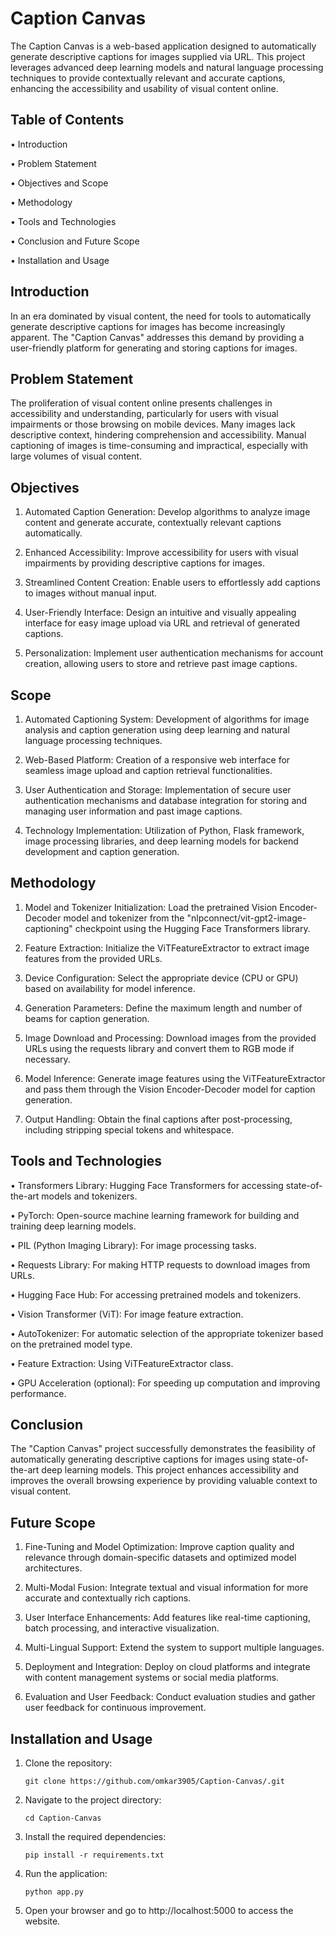 
# Caption Canvas

The Caption Canvas is a web-based application designed to automatically generate descriptive captions for images supplied via URL. This project leverages advanced deep learning models and natural language processing techniques to provide contextually relevant and accurate captions, enhancing the accessibility and usability of visual content online.



## Table of Contents

 • Introduction

 • Problem Statement

 • Objectives and Scope

 • Methodology

 • Tools and Technologies

 • Conclusion and Future Scope

 • Installation and Usage
## Introduction

In an era dominated by visual content, the need for tools to automatically generate descriptive captions for images has become increasingly apparent. The "Caption Canvas" addresses this demand by providing a user-friendly platform for generating and storing captions for images.
## Problem Statement

The proliferation of visual content online presents challenges in accessibility and understanding, particularly for users with visual impairments or those browsing on mobile devices. Many images lack descriptive context, hindering comprehension and accessibility. Manual captioning of images is time-consuming and impractical, especially with large volumes of visual content.
## Objectives

1. Automated Caption Generation: Develop algorithms to analyze image content and generate accurate, contextually relevant captions automatically.

2. Enhanced Accessibility: Improve accessibility for users with visual impairments by providing descriptive captions for images.

3. Streamlined Content Creation: Enable users to effortlessly add captions to images without manual input.

4. User-Friendly Interface: Design an intuitive and visually appealing interface for easy image upload via URL and retrieval of generated captions.

5. Personalization: Implement user authentication mechanisms for account creation, allowing users to store and retrieve past image captions.
## Scope

1. Automated Captioning System: Development of algorithms for image analysis and caption generation using deep learning and natural language processing techniques.

2. Web-Based Platform: Creation of a responsive web interface for seamless image upload and caption retrieval functionalities.

3. User Authentication and Storage: Implementation of secure user authentication mechanisms and database integration for storing and managing user information and past image captions.

4. Technology Implementation: Utilization of Python, Flask framework, image processing libraries, and deep learning models for backend development and caption generation.
## Methodology

1. Model and Tokenizer Initialization: Load the pretrained Vision Encoder-Decoder model and tokenizer from the "nlpconnect/vit-gpt2-image-captioning" checkpoint using the Hugging Face Transformers library.

2. Feature Extraction: Initialize the ViTFeatureExtractor to extract image features from the provided URLs.

3. Device Configuration: Select the appropriate device (CPU or GPU) based on availability for model inference.

4. Generation Parameters: Define the maximum length and number of beams for caption generation.

5. Image Download and Processing: Download images from the provided URLs using the requests library and convert them to RGB mode if necessary.

6. Model Inference: Generate image features using the ViTFeatureExtractor and pass them through the Vision Encoder-Decoder model for caption generation.

7. Output Handling: Obtain the final captions after post-processing, including stripping special tokens and whitespace.
## Tools and Technologies

 • Transformers Library: Hugging Face Transformers for accessing state-of-the-art models and tokenizers.

 • PyTorch: Open-source machine learning framework for building and training deep learning models.

 • PIL (Python Imaging Library): For image processing tasks.

 • Requests Library: For making HTTP requests to download images from URLs.

 • Hugging Face Hub: For accessing pretrained models and tokenizers.

 • Vision Transformer (ViT): For image feature extraction.

 • AutoTokenizer: For automatic selection of the appropriate tokenizer based on the pretrained model type.

 • Feature Extraction: Using ViTFeatureExtractor class.

 • GPU Acceleration (optional): For speeding up computation and improving performance.
## Conclusion

The "Caption Canvas" project successfully demonstrates the feasibility of automatically generating descriptive captions for images using state-of-the-art deep learning models. This project enhances accessibility and improves the overall browsing experience by providing valuable context to visual content.
## Future Scope

1. Fine-Tuning and Model Optimization: Improve caption quality and relevance through domain-specific datasets and optimized model architectures.

2. Multi-Modal Fusion: Integrate textual and visual information for more accurate and contextually rich captions.

3. User Interface Enhancements: Add features like real-time captioning, batch processing, and interactive visualization.

4. Multi-Lingual Support: Extend the system to support multiple languages.

5. Deployment and Integration: Deploy on cloud platforms and integrate with content management systems or social media platforms.

6. Evaluation and User Feedback: Conduct evaluation studies and gather user feedback for continuous improvement.
## Installation and Usage

1. Clone the repository:

       git clone https://github.com/omkar3905/Caption-Canvas/.git

2. Navigate to the project directory:

       cd Caption-Canvas

3. Install the required dependencies:

       pip install -r requirements.txt

4. Run the application:

       python app.py

5. Open your browser and go to http://localhost:5000 to access the website.